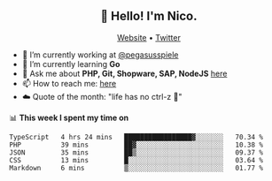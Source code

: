 <h2 align="center">👋 Hello! I'm Nico.</h2>
<p align="center">
  <a href="https://gruselhaus.com">Website</a> •
  <a href="https://twitter.com/NicoFinkernagel">Twitter</a>
</p>


- 🔭 I’m currently working at [@pegasusspiele](https://pegasus.de/en)
- 🌱 I’m currently learning **Go**
- 💬 Ask me about **PHP, Git, Shopware, SAP, NodeJS** [here](https://github.com/gruselhaus/gruselhaus/issues)
- 📫 How to reach me: [here](https://github.com/gruselhaus/gruselhaus/issues)
- ☁️ Quote of the month: "life has no ctrl-z 🌴"

📊 **This week I spent my time on**
<!--START_SECTION:waka-->
```text
TypeScript   4 hrs 24 mins   █████████████████▓░░░░░░░   70.34 % 
PHP          39 mins         ██▓░░░░░░░░░░░░░░░░░░░░░░   10.38 % 
JSON         35 mins         ██▒░░░░░░░░░░░░░░░░░░░░░░   09.37 % 
CSS          13 mins         █░░░░░░░░░░░░░░░░░░░░░░░░   03.64 % 
Markdown     6 mins          ▒░░░░░░░░░░░░░░░░░░░░░░░░   01.77 % 
```
<!--END_SECTION:waka-->
